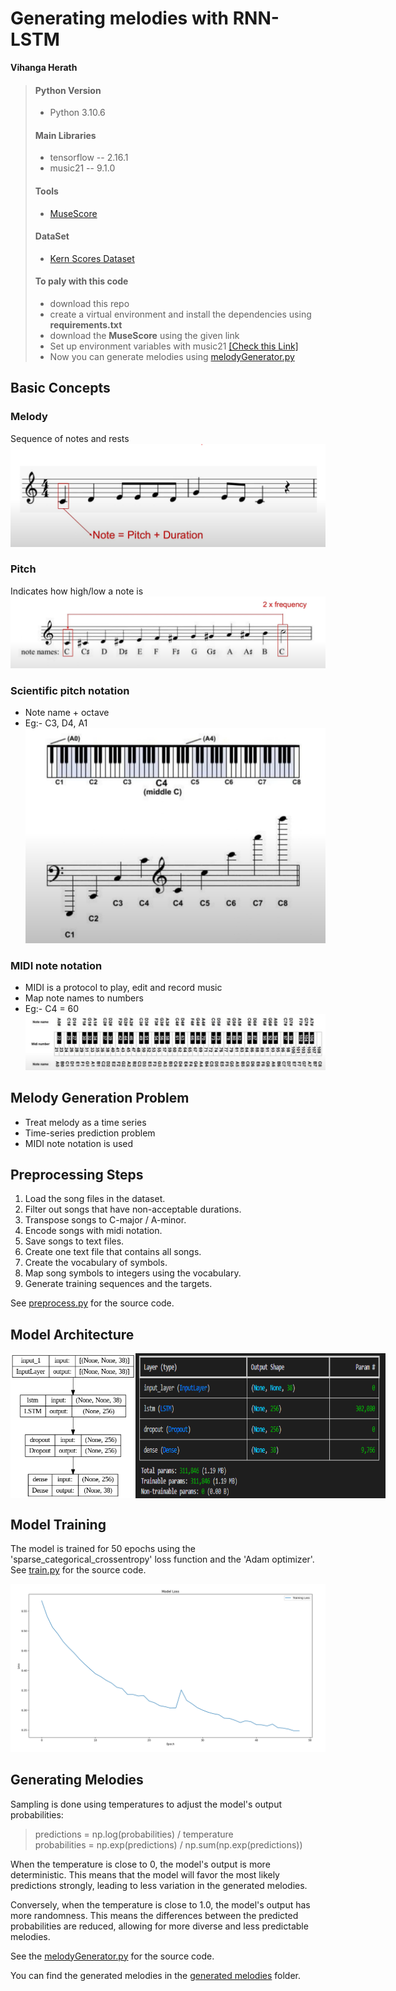 # Generating melodies with RNN-LSTM
__Vihanga Herath__

> #### Python Version
> - Python 3.10.6
> #### Main Libraries
> - tensorflow -- 2.16.1
> - music21 -- 9.1.0
> #### Tools
> - [MuseScore](https://musescore.org/en)
> #### DataSet
> - [Kern Scores Dataset](https://kern.humdrum.org/cgi-bin/browse?l=essen%2Feuropa%2Fdeutschl)
> #### To paly with this code
> - download this repo
> - create a virtual environment and install the dependencies using __requirements.txt__
> - download the __MuseScore__ using the given link
> - Set up environment variables with music21 [[Check this Link]](https://web.mit.edu/music21/doc/moduleReference/moduleEnvironment.html)
> - Now you can generate melodies using [melodyGenerator.py](melodyGenerator.py)


## Basic Concepts

### Melody
Sequence of notes and rests
![image_001](<images/01_melody.png>)

### Pitch
Indicates how high/low a note is
![image_002](<images/02_pitch.png>)

### Scientific pitch notation
- Note name + octave
- Eg:- C3, D4, A1
![image_003](<images/03_scientific_pitch_notation.png>)

### MIDI note notation
- MIDI is a protocol to play, edit and record music
- Map note names to numbers
- Eg:- C4 = 60
![image_004](<images/04_MIDI_note_notation.png>)

## Melody Generation Problem
- Treat melody as a time series
- Time-series prediction problem
- MIDI note notation is used

## Preprocessing Steps
1. Load the song files in the dataset.
2. Filter out songs that have non-acceptable durations.
3. Transpose songs to C-major / A-minor.
4. Encode songs with midi notation.
5. Save songs to text files.
6. Create one text file that contains all songs.
7. Create the vocabulary of symbols.
8. Map song symbols to integers using the vocabulary.
9. Generate training sequences and the targets.

See [preprocess.py](preprocess.py) for the source code.

##  Model Architecture
<div style="display: flex; justify-content: space-around;">
    <img src="images\05_model_architecture.png" alt="05_model_architecture" width="200"/>
    <img src="images\06_model_summary.png" alt="06_model_summary" width="400"/>
</div>

## Model Training
The model is trained for 50 epochs using the 'sparse_categorical_crossentropy' loss function and the 'Adam optimizer'.  
See [train.py](train.py) for the source code.

<!-- ![image_007](<images\07_loss curve.png>) -->

<img src="images\07_loss curve.png" alt="image_007" width="600"/>



## Generating Melodies

Sampling is done using temperatures to adjust the model's output probabilities:

> predictions = np.log(probabilities) / temperature    
>probabilities = np.exp(predictions) / np.sum(np.exp(predictions))  

When the temperature is close to 0, the model's output is more deterministic. This means that the model will favor the most likely predictions strongly, leading to less variation in the generated melodies.

Conversely, when the temperature is close to 1.0, the model's output has more randomness. This means the differences between the predicted probabilities are reduced, allowing for more diverse and less predictable melodies.  

See the [melodyGenerator.py](melodyGenerator.py) for the source code.

You can find the generated melodies in the [generated melodies](generated%20melodies) folder.
